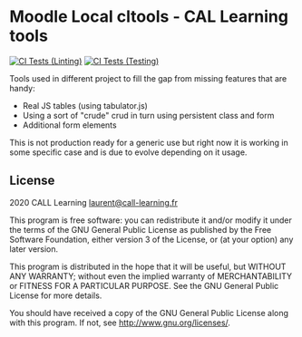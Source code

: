 Moodle Local cltools - CAL Learning tools
==

[![CI Tests (Linting)](https://github.com/call-learning/moodle-local_cltools/actions/workflows/lint.yml/badge.svg)](https://github.com/call-learning/moodle-local_cltools/actions/workflows/lint.yml)
[![CI Tests (Testing)](https://github.com/call-learning/moodle-local_cltools/actions/workflows/ci.yml/badge.svg)](https://github.com/call-learning/moodle-local_cltools/actions/workflows/ci.yml)

Tools used in different project to fill the gap from missing features that are handy:
* Real JS tables (using tabulator.js)
* Using a sort of "crude" crud in turn using persistent class and form
* Additional form elements

This is not production ready for a generic use but right now it is working in some specific case and is due to evolve
depending on it usage.

## License ##

2020 CALL Learning <laurent@call-learning.fr>

This program is free software: you can redistribute it and/or modify it under
the terms of the GNU General Public License as published by the Free Software
Foundation, either version 3 of the License, or (at your option) any later
version.

This program is distributed in the hope that it will be useful, but WITHOUT ANY
WARRANTY; without even the implied warranty of MERCHANTABILITY or FITNESS FOR A
PARTICULAR PURPOSE.  See the GNU General Public License for more details.

You should have received a copy of the GNU General Public License along with
this program.  If not, see <http://www.gnu.org/licenses/>.
